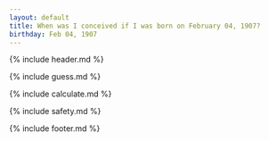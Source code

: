 ```yaml
---
layout: default
title: When was I conceived if I was born on February 04, 1907?
birthday: Feb 04, 1907
---
```


{% include header.md %}

{% include guess.md %}

{% include calculate.md %}

{% include safety.md %}

{% include footer.md %}



